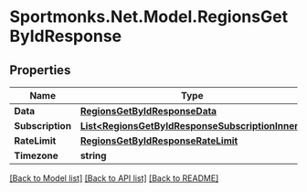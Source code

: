 # Sportmonks.Net.Model.RegionsGetByIdResponse

## Properties

Name | Type | Description | Notes
------------ | ------------- | ------------- | -------------
**Data** | [**RegionsGetByIdResponseData**](RegionsGetByIdResponseData.md) |  | [optional] 
**Subscription** | [**List&lt;RegionsGetByIdResponseSubscriptionInner&gt;**](RegionsGetByIdResponseSubscriptionInner.md) |  | [optional] 
**RateLimit** | [**RegionsGetByIdResponseRateLimit**](RegionsGetByIdResponseRateLimit.md) |  | [optional] 
**Timezone** | **string** |  | [optional] 

[[Back to Model list]](../README.md#documentation-for-models) [[Back to API list]](../README.md#documentation-for-api-endpoints) [[Back to README]](../README.md)

